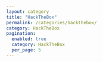 ```yaml
---
layout: category
title: "HackTheBox"
permalink: /categories/hackthebox/
category: HackTheBox
pagination:
  enabled: true
  category: HackTheBox
  per_page: 5
---
```

